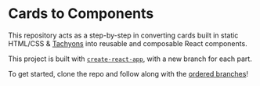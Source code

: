 # Cards to Components

This repository acts as a step-by-step in converting cards built in static HTML/CSS & [Tachyons](http://tachyons.io) into reusable and composable React components.

This project is built with [`create-react-app`](https://github.com/facebookincubator/create-react-app), with a new branch for each part.

To get started, clone the repo and follow along with the [ordered branches](https://github.com/tayiorbeii/reactify-cards/branches)!
